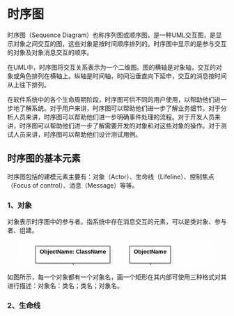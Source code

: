 # 时序图

时序图（Sequence Diagram）也称序列图或顺序图，是一种UML交互图，是显示对象之间交互的图，这些对象是按时间顺序排列的。时序图中显示的是参与交互的对象及对象消息交互的顺序。

在UML中，时序图将交互关系表示为一个二维图。图的横轴是对象轴，交互的对象或角色排列在横轴上。纵轴是时间轴，时间沿垂直向下延申，交互的消息按时间从上往下排列。

在软件系统中的各个生命周期阶段，时序图可供不同的用户使用，以帮助他们进一步地了解系统。对于用户来讲，时序图可以帮助他们进一步了解业务细节。对于分析人员来讲，时序图可以帮助他们进一步明确事件处理的流程。对于开发人员来讲，时序图可以帮助他们进一步了解需要开发的对象和对这些对象的操作。对于测试人员来讲，时序图可以帮助他们设计测试用例。

## 时序图的基本元素
时序图包括的建模元素主要有：对象（Actor）、生命线（Lifeline）、控制焦点（Focus of control）、消息（Message）等等。

### 1、对象

对象表示时序图中的参与者。指系统中存在消息交互的元素，可以是类对象、参与者、组建。

<div align="center">

![SequenceObject](https://raw.githubusercontent.com/XQLong/Logging/master/gitnote/2019/07/09/1562676245667-1562676245674.png)

</div>

如图所示，每一个对象都有一个对象名，画一个矩形在其内部可使用三种格式对其进行描述：对象名：类名；类名；对象名。

### 2、生命线


